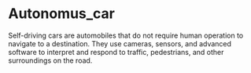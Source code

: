 # Autonomus_car
 Self-driving cars are automobiles that do not require human operation to navigate to a destination. They use cameras, sensors, and advanced software to interpret and respond to traffic, pedestrians, and other surroundings on the road.
